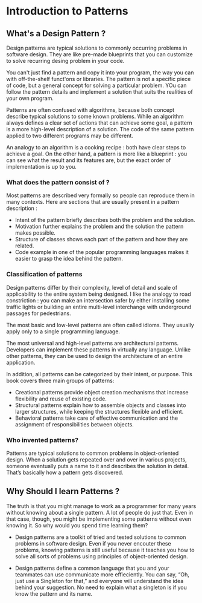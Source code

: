 # Introduction to Patterns

## What's a Design Pattern ?

Design patterns are typical solutions to commonly occurring problems in software design. They are like pre-made blueprints that you can customize to solve recurring desing problem in your code.

You can't just find a pattern and copy it into your program, the way you can with off-the-shelf funct'ons or libraries.
The pattern is not a specific piece of code, but a general concept for solving a particular problem. YOu can follow the pattern details and implement a solution that suits the realities of your own program.

Patterns are often confused with algorithms, because both concept describe typical solutions to some known problems.
While an algorithm always defines a clear set of actions that can achieve some goal, a pattern is a more high-level description of a solution. The code of the same pattern applied to two different programs may be different.

An analogy to an algorithm is a cooking recipe : both have clear steps to achieve a goal.
On the other hand, a pattern is more like a blueprint : you can see what the result and its features are, but the exact order of implementation is up to you.

### What does the pattern consist of ?

Most patterns are described very formally so people can reproduce them in many contexts.
Here are sections that are usually present in a pattern description : 

- Intent of the pattern briefly describes both the problem and the solution.
- Motivation further explains the problem and the solution the pattern makes possible.
- Structure of classes shows each part of the pattern and how they are related.
- Code example in one of the popular programming languages makes it easier to grasp the idea behind the pattern.


### Classification of patterns

Design patterns differ by their complexity, level of detail and scale of applicability to the entire system being designed. I like the analogy to road constriction : you can make an intersection safer by either installing some traffic lights or building an entire multi-level interchange with underground passages for pedestrians.

The most basic and low-level patterns are often called idioms. They usually apply only to a single programming language.

The most universal and high-level patterns are architectural patterns. Developers can implement these patterns in virtually any language. Unlike other patterns, they can be used to design the architecture of an entire application.


In addition, all patterns can be categorized by their intent, or purpose. This book covers three main groups of patterns:

- Creational patterns provide object creation mechanisms that increase flexibility and reuse of existing code.
- Structural patterns explain how to assemble objects and classes into larger structures, while keeping the structures flexible and efficient.
- Behavioral patterns take care of effective communication and the assignment of responsibilities between objects.

### Who invented patterns?

Patterns are typical solutions to common problems in object-oriented design. When a solution gets repeated over and over in various projects, someone eventually puts a name to it and describes the solution in detail. That’s basically how a pattern gets discovered.

## Why Should I learn Patterns ?

The truth is that you might manage to work as a programmer for many years without knowing about a single pattern. A lot of people do just that. Even in that case, though, you might be implementing some patterns without even knowing it. So why would you spend time learning them?

- Design patterns are a toolkit of tried and tested solutions to common problems in software design.
Even if you never encouter these problems, knowing patterns is still useful because it teaches you how to solve all sorts of problems using principles of object-oriented design.

- Design patterns define a common language that you and your teammates can use communicate more effieciently.
You can say, “Oh, just use a Singleton for that,” and everyone will understand the idea behind your suggestion. No need to explain what a singleton is if you know the pattern and its name.